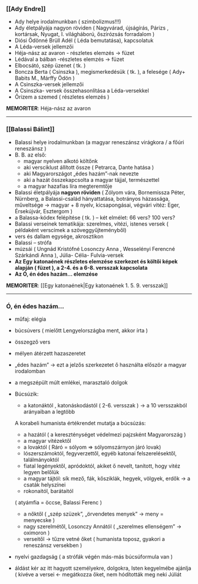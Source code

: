 ### [[Ady Endre]]
- Ady helye irodalmunkban ( szimbolizmus!!!)
- Ady életpályája nagyon röviden ( Nagyvárad, újságírás, Párizs , kortársak, Nyugat, I. világháború, őszirózsás forradalom )
- Diósi Ödönné Brüll Adél ( Léda bemutatása), kapcsolatuk
- A Léda-versek jellemzői
- Héja-nász az avaron - részletes elemzés -> füzet
- Lédával a bálban -részletes elemzés -> füzet
- Elbocsátó, szép üzenet ( tk. )
- Boncza Berta ( Csinszka ), megismerkedésük ( tk. ), a felesége ( Ady+ Babits M., Márffy Ödön )
- A Csinszka-versek jellemzői
- A Csinszka- versek összehasonlítása a Léda-versekkel
- Őrizem a szemed ( részletes elemzés )

**MEMORITER**: Héja-nász az avaron

--- 

### [[Balassi Bálint]]
- Balassi helye irodalmunkban (a magyar reneszánsz virágkora / a főúri reneszánsz )
- B. B. az első:
	- magyar nyelven alkotó költőnk
	- aki versciklust állított össze ( Petrarca, Dante hatása )
	- aki Magyarországot „édes hazám”-nak nevezte
	- aki a hazát összekapcsolta a magyar tájjal, természettel
	- a magyar hazafias líra megteremtője
- Balassi életpályája **nagyon röviden** ( Zólyom vára, Bornemissza Péter, Nürnberg, a Balassi-család hányattatása, botrányos házassága, műveltsége -> magyar + 8 nyelv, kicsapongásai, végvári vitéz: Eger, Érsekújvár, Esztergom )
- a Balassa-kódex felépítése ( tk. ) – két elmélet: 66 vers? 100 vers?
- Balassi verseinek tematikája: szerelmes, vitézi, istenes versek ( példaként verscímek a szöveggyűjteményből)
- vers és dallam egysége, akrosztikon
- Balassi – strófa
- múzsái ( Ungnád Kristófné Losonczy Anna , Wesselényi Ferencné Szárkándi Anna ), Júlia- Célia- Fulvia-versek
- **Az Egy katonaének részletes elemzése szerkezet és költői képek alapján ( füzet ), a 2-4. és a 6-8. versszak kapcsolata**
- **Az Ó, én édes hazám… elemzése**

**MEMORITER**: [[Egy katonaének|Egy katonaének 1. 5. 9. versszak]]

---

### Ó, én édes hazám… 
- műfaj: elégia
- búcsúvers ( mielőtt Lengyelországba ment, akkor írta )
- összegző vers
- mélyen átérzett hazaszeretet
- „édes hazám” -> ezt a jelzős szerkezetet ő használta először a magyar irodalomban
- a megszépült múlt emlékei, marasztaló dolgok
- Búcsúzik:
	- a katonáktól , katonáskodástól ( 2-6. versszak ) -> a 10 versszakból arányaiban a legtöbb
	
	A korabeli humanista értékrendet mutatja a búcsúzás:
	
	 - a hazától ( a kereszténységet védelmezi pajzsként Magyarország )
	- a magyar vitézektől
	- a lovaktól ( Ráró = sólyom => sólyomszárnyon járó lovak)
	- lószerszámoktól, fegyverzettől, egyéb katonai felszerelésektől, találmányoktól
	- fiatal legényektől, apródoktól, akiket ő nevelt, tanított, hogy vitéz legyen belőlük
	- a magyar tájtól: sík mező, fák, kősziklák, hegyek, völgyek, erdők -> a csaták helyszínei
	- rokonaitól, barátaitól
	
	( atyámfia = öccse, Balassi Ferenc )
	
	- a nőktől ( „szép szüzek”, „örvendetes menyek” -> meny = menyecske )
	- nagy szerelmétől, Losonczy Annától ( „szerelmes ellenségem” -> oximoron )
	- verseitől -> tűzre vetné őket ( humanista toposz, gyakori a reneszánsz versekben )

- nyelvi gazdagság ( a strófák végén más-más búcsúformula van )
- áldást kér az itt hagyott személyekre, dolgokra, Isten kegyelmébe ajánlja ( kivéve a versei <- megátkozza őket, nem hódították meg neki Júliát
